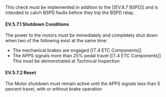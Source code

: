 This check must be implemented in addition to the [[EV.8.7 BSPD]] and is intended to catch BSPD faults before they trip the BSPD relay.
#### EV.5.7.1 Shutdown Conditions
The power to the motors must be immediately and completely shut down when two of the following exist at the same time:
- The mechanical brakes are engaged [[T.4 ETC Components]]
- The APPS signals more than 25% pedal travel [[T.4 ETC Components]]
This must be demonstrated at Technical Inspection
#### EV.5.7.2 Reset
The Motor shutdown must remain active until the APPS signals less than 5 percent travel, with or without brake operation